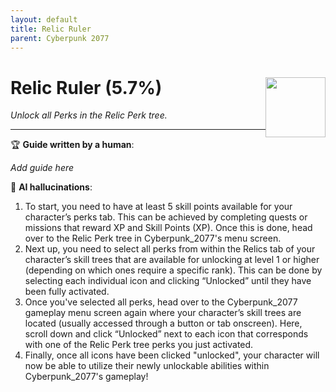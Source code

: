 ```yaml
---
layout: default
title: Relic Ruler
parent: Cyberpunk 2077
---
```


# Relic Ruler (5.7%) <img style="float: right;" src="https://cdn.cloudflare.steamstatic.com/steamcommunity/public/images/apps/1091500/79b4c15ba2ec5fa27e4cac0a19cb740cbb53b5ff.jpg" width="96" height="96">

_Unlock all Perks in the Relic Perk tree._

***

:trophy: **Guide written by a human**:

_Add guide here_

:robot: **AI hallucinations**:

1. To start, you need to have at least 5 skill points available for your character’s perks tab. This can be achieved by completing quests or missions that reward XP and Skill Points (XP). Once this is done, head over to the Relic Perk tree in Cyberpunk_2077's menu screen.
2. Next up, you need to select all perks from within the Relics tab of your character’s skill trees that are available for unlocking at level 1 or higher (depending on which ones require a specific rank). This can be done by selecting each individual icon and clicking “Unlocked” until they have been fully activated.
3. Once you've selected all perks, head over to the Cyberpunk_2077 gameplay menu screen again where your character’s skill trees are located (usually accessed through a button or tab onscreen). Here, scroll down and click “Unlocked” next to each icon that corresponds with one of the Relic Perk tree perks you just activated.
4. Finally, once all icons have been clicked "unlocked", your character will now be able to utilize their newly unlockable abilities within Cyberpunk_2077's gameplay!
